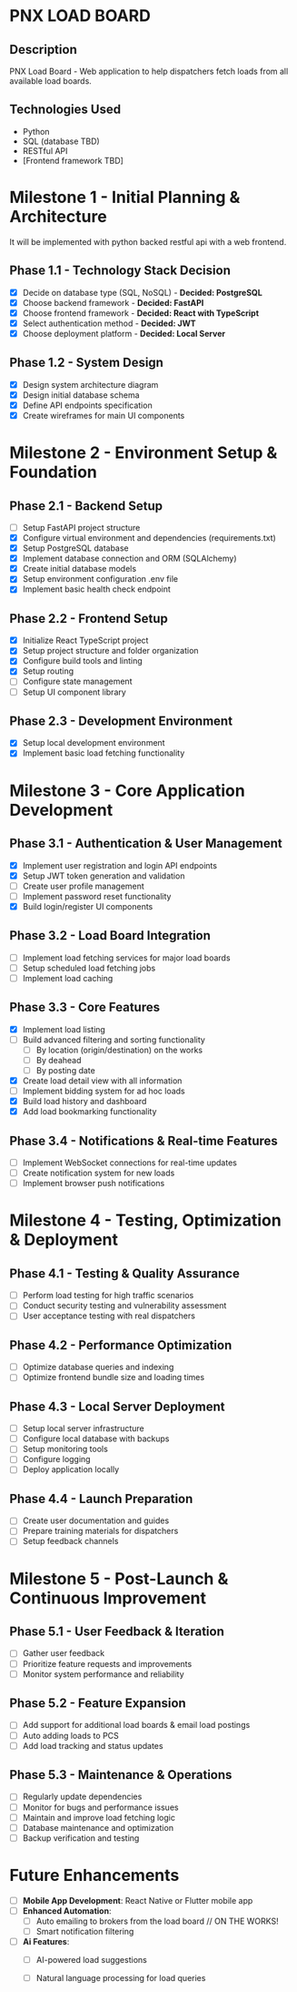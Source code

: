 # PNX LOAD BOARD


## Description
PNX Load Board - Web application to help dispatchers fetch loads from all available load boards.

## Technologies Used
- Python
- SQL (database TBD)
- RESTful API
- [Frontend framework TBD]

# Milestone 1 - Initial Planning & Architecture
It will be implemented with python backed restful api with a web frontend.

## Phase 1.1 - Technology Stack Decision
- [x] Decide on database type (SQL, NoSQL) - **Decided: PostgreSQL**
- [x] Choose backend framework - **Decided: FastAPI**
- [x] Choose frontend framework - **Decided: React with TypeScript**
- [x] Select authentication method - **Decided: JWT**
- [x] Choose deployment platform - **Decided: Local Server**

## Phase 1.2 - System Design
- [x] Design system architecture diagram
- [x] Design initial database schema
- [x] Define API endpoints specification
- [x] Create wireframes for main UI components

# Milestone 2 - Environment Setup & Foundation

## Phase 2.1 - Backend Setup
- [ ] Setup FastAPI project structure
- [x] Configure virtual environment and dependencies (requirements.txt)
- [x] Setup PostgreSQL database
- [x] Implement database connection and ORM (SQLAlchemy)
- [x] Create initial database models
- [x] Setup environment configuration .env file
- [x] Implement basic health check endpoint

## Phase 2.2 - Frontend Setup
- [x] Initialize React TypeScript project
- [x] Setup project structure and folder organization
- [x] Configure build tools and linting
- [x] Setup routing
- [ ] Configure state management
- [ ] Setup UI component library

## Phase 2.3 - Development Environment
- [x] Setup local development environment
- [x] Implement basic load fetching functionality

# Milestone 3 - Core Application Development

## Phase 3.1 - Authentication & User Management
- [x] Implement user registration and login API endpoints
- [x] Setup JWT token generation and validation
- [ ] Create user profile management
- [ ] Implement password reset functionality
- [x] Build login/register UI components

## Phase 3.2 - Load Board Integration
- [ ] Implement load fetching services for major load boards
- [ ] Setup scheduled load fetching jobs
- [ ] Implement load caching

## Phase 3.3 - Core Features
- [x] Implement load listing
- [ ] Build advanced filtering and sorting functionality
  - [ ] By location (origin/destination) on the works
  - [ ] By deahead 
  - [ ] By posting date
- [x] Create load detail view with all information
- [ ] Implement bidding system for ad hoc loads
- [x] Build load history and dashboard
- [x] Add load bookmarking functionality

## Phase 3.4 - Notifications & Real-time Features
- [ ] Implement WebSocket connections for real-time updates
- [ ] Create notification system for new loads
- [ ] Implement browser push notifications

# Milestone 4 - Testing, Optimization & Deployment

## Phase 4.1 - Testing & Quality Assurance
- [ ] Perform load testing for high traffic scenarios
- [ ] Conduct security testing and vulnerability assessment
- [ ] User acceptance testing with real dispatchers

## Phase 4.2 - Performance Optimization
- [ ] Optimize database queries and indexing
- [ ] Optimize frontend bundle size and loading times

## Phase 4.3 - Local Server Deployment
- [ ] Setup local server infrastructure
- [ ] Configure local database with backups
- [ ] Setup monitoring tools
- [ ] Configure logging
- [ ] Deploy application locally

## Phase 4.4 - Launch Preparation
- [ ] Create user documentation and guides
- [ ] Prepare training materials for dispatchers
- [ ] Setup feedback channels

# Milestone 5 - Post-Launch & Continuous Improvement

## Phase 5.1 - User Feedback & Iteration
- [ ] Gather user feedback
- [ ] Prioritize feature requests and improvements
- [ ] Monitor system performance and reliability

## Phase 5.2 - Feature Expansion
- [ ] Add support for additional load boards & email load postings
- [ ] Auto adding loads to PCS
- [ ] Add load tracking and status updates

## Phase 5.3 - Maintenance & Operations
- [ ] Regularly update dependencies
- [ ] Monitor for bugs and performance issues
- [ ] Maintain and improve load fetching logic
- [ ] Database maintenance and optimization
- [ ] Backup verification and testing

# Future Enhancements
- [ ] **Mobile App Development**: React Native or Flutter mobile app
- [ ] **Enhanced Automation**:
  - [ ] Auto emailing to brokers from the load board // ON THE WORKS!
  - [ ] Smart notification filtering
- [ ] **Ai Features**:
  - [ ] AI-powered load suggestions
  - [ ] Natural language processing for load queries

